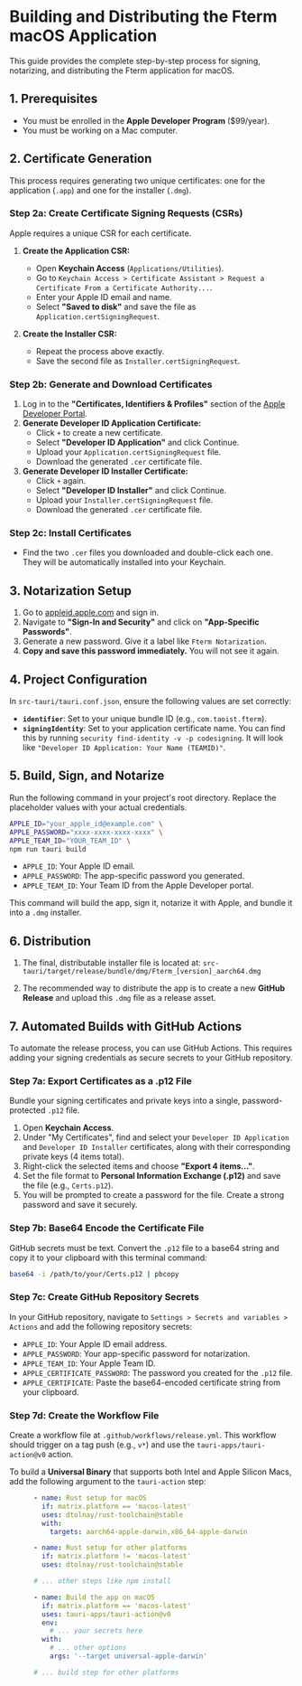 # Building and Distributing the Fterm macOS Application

This guide provides the complete step-by-step process for signing, notarizing, and distributing the Fterm application for macOS.

## 1. Prerequisites

- You must be enrolled in the **Apple Developer Program** ($99/year).
- You must be working on a Mac computer.

## 2. Certificate Generation

This process requires generating two unique certificates: one for the application (`.app`) and one for the installer (`.dmg`).

### Step 2a: Create Certificate Signing Requests (CSRs)

Apple requires a unique CSR for each certificate.

1.  **Create the Application CSR:**
    - Open **Keychain Access** (`Applications/Utilities`).
    - Go to `Keychain Access > Certificate Assistant > Request a Certificate From a Certificate Authority...`.
    - Enter your Apple ID email and name.
    - Select **"Saved to disk"** and save the file as `Application.certSigningRequest`.

2.  **Create the Installer CSR:**
    - Repeat the process above exactly.
    - Save the second file as `Installer.certSigningRequest`.

### Step 2b: Generate and Download Certificates

1.  Log in to the **"Certificates, Identifiers & Profiles"** section of the [Apple Developer Portal](https://developer.apple.com/account/resources/certificates/list).
2.  **Generate Developer ID Application Certificate:**
    - Click `+` to create a new certificate.
    - Select **"Developer ID Application"** and click Continue.
    - Upload your `Application.certSigningRequest` file.
    - Download the generated `.cer` certificate file.
3.  **Generate Developer ID Installer Certificate:**
    - Click `+` again.
    - Select **"Developer ID Installer"** and click Continue.
    - Upload your `Installer.certSigningRequest` file.
    - Download the generated `.cer` certificate file.

### Step 2c: Install Certificates

- Find the two `.cer` files you downloaded and double-click each one. They will be automatically installed into your Keychain.

## 3. Notarization Setup

1.  Go to [appleid.apple.com](https://appleid.apple.com) and sign in.
2.  Navigate to **"Sign-In and Security"** and click on **"App-Specific Passwords"**.
3.  Generate a new password. Give it a label like `Fterm Notarization`.
4.  **Copy and save this password immediately.** You will not see it again.

## 4. Project Configuration

In `src-tauri/tauri.conf.json`, ensure the following values are set correctly:

- **`identifier`**: Set to your unique bundle ID (e.g., `com.taoist.fterm`).
- **`signingIdentity`**: Set to your application certificate name. You can find this by running `security find-identity -v -p codesigning`. It will look like `"Developer ID Application: Your Name (TEAMID)"`.

## 5. Build, Sign, and Notarize

Run the following command in your project's root directory. Replace the placeholder values with your actual credentials.

```sh
APPLE_ID="your_apple_id@example.com" \
APPLE_PASSWORD="xxxx-xxxx-xxxx-xxxx" \
APPLE_TEAM_ID="YOUR_TEAM_ID" \
npm run tauri build
```

- `APPLE_ID`: Your Apple ID email.
- `APPLE_PASSWORD`: The app-specific password you generated.
- `APPLE_TEAM_ID`: Your Team ID from the Apple Developer portal.

This command will build the app, sign it, notarize it with Apple, and bundle it into a `.dmg` installer.

## 6. Distribution

1.  The final, distributable installer file is located at:
    `src-tauri/target/release/bundle/dmg/Fterm_[version]_aarch64.dmg`

2.  The recommended way to distribute the app is to create a new **GitHub Release** and upload this `.dmg` file as a release asset.

## 7. Automated Builds with GitHub Actions

To automate the release process, you can use GitHub Actions. This requires adding your signing credentials as secure secrets to your GitHub repository.

### Step 7a: Export Certificates as a .p12 File

Bundle your signing certificates and private keys into a single, password-protected `.p12` file.

1.  Open **Keychain Access**.
2.  Under "My Certificates", find and select your `Developer ID Application` and `Developer ID Installer` certificates, along with their corresponding private keys (4 items total).
3.  Right-click the selected items and choose **"Export 4 items..."**.
4.  Set the file format to **Personal Information Exchange (.p12)** and save the file (e.g., `Certs.p12`).
5.  You will be prompted to create a password for the file. Create a strong password and save it securely.

### Step 7b: Base64 Encode the Certificate File

GitHub secrets must be text. Convert the `.p12` file to a base64 string and copy it to your clipboard with this terminal command:

```sh
base64 -i /path/to/your/Certs.p12 | pbcopy
```

### Step 7c: Create GitHub Repository Secrets

In your GitHub repository, navigate to `Settings > Secrets and variables > Actions` and add the following repository secrets:

-   `APPLE_ID`: Your Apple ID email address.
-   `APPLE_PASSWORD`: Your app-specific password for notarization.
-   `APPLE_TEAM_ID`: Your Apple Team ID.
-   `APPLE_CERTIFICATE_PASSWORD`: The password you created for the `.p12` file.
-   `APPLE_CERTIFICATE`: Paste the base64-encoded certificate string from your clipboard.

### Step 7d: Create the Workflow File

Create a workflow file at `.github/workflows/release.yml`. This workflow should trigger on a tag push (e.g., `v*`) and use the `tauri-apps/tauri-action@v0` action.

To build a **Universal Binary** that supports both Intel and Apple Silicon Macs, add the following argument to the `tauri-action` step:

```yaml
      - name: Rust setup for macOS
        if: matrix.platform == 'macos-latest'
        uses: dtolnay/rust-toolchain@stable
        with:
          targets: aarch64-apple-darwin,x86_64-apple-darwin

      - name: Rust setup for other platforms
        if: matrix.platform != 'macos-latest'
        uses: dtolnay/rust-toolchain@stable

      # ... other steps like npm install

      - name: Build the app on macOS
        if: matrix.platform == 'macos-latest'
        uses: tauri-apps/tauri-action@v0
        env:
          # ... your secrets here
        with:
          # ... other options
          args: '--target universal-apple-darwin'

      # ... build step for other platforms
```
